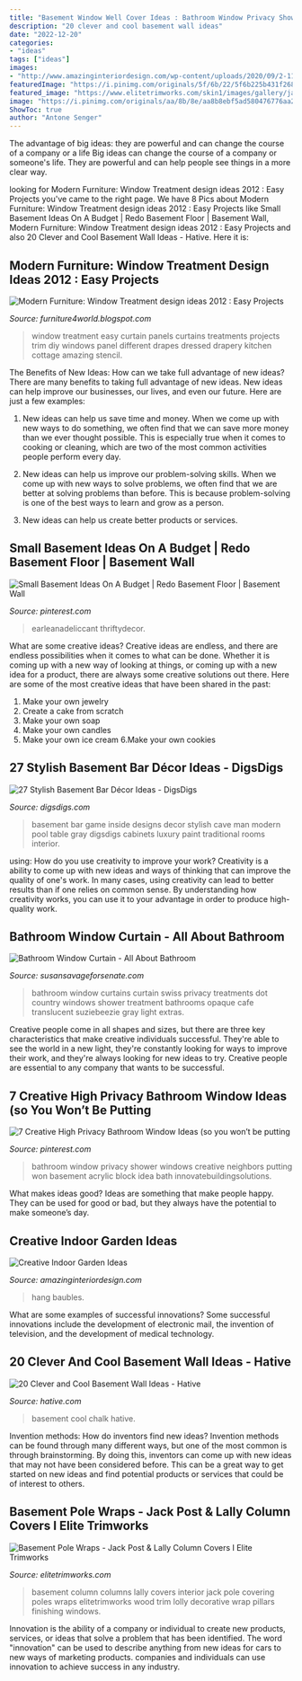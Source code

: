```yaml
---
title: "Basement Window Well Cover Ideas : Bathroom Window Privacy Shower Windows Creative Neighbors Putting Won Basement Acrylic Block Idea Bath Innovatebuildingsolutions"
description: "20 clever and cool basement wall ideas"
date: "2022-12-20"
categories:
- "ideas"
tags: ["ideas"]
images:
- "http://www.amazinginteriordesign.com/wp-content/uploads/2020/09/2-11-623x1024.jpg"
featuredImage: "https://i.pinimg.com/originals/5f/6b/22/5f6b225b431f268829f88815ac1b5ced.png"
featured_image: "https://www.elitetrimworks.com/skin1/images/gallery/jack_post/image08.jpg"
image: "https://i.pinimg.com/originals/aa/8b/8e/aa8b8ebf5ad580476776aa20eac79e6f.jpg"
ShowToc: true
author: "Antone Senger"
---
```



The advantage of big ideas: they are powerful and can change the course of a company or a life
Big ideas can change the course of a company or someone's life. They are powerful and can help people see things in a more clear way.

	

		
looking for Modern Furniture: Window Treatment design ideas 2012 : Easy Projects you've came to the right page. We have 8 Pics about Modern Furniture: Window Treatment design ideas 2012 : Easy Projects like Small Basement Ideas On A Budget | Redo Basement Floor | Basement Wall, Modern Furniture: Window Treatment design ideas 2012 : Easy Projects and also 20 Clever and Cool Basement Wall Ideas - Hative. Here it is:
		
    
## Modern Furniture: Window Treatment Design Ideas 2012 : Easy Projects

<img loading=lazy src="http://4.bp.blogspot.com/-rpo5f8qiIiY/Tmrf1JedG-I/AAAAAAAAG2g/fWd5uhMj6oU/s1600/Window-Treatment-Projects-2012-4.jpg" onerror="this.onerror=null;this.src='https://tse1.mm.bing.net/th?id=OIP._73Z2KU6OukqargqbYuF1gHaJ3&amp;pid=15.1';" alt="Modern Furniture: Window Treatment design ideas 2012 : Easy Projects">

_Source: furniture4world.blogspot.com_

>window treatment easy curtain panels curtains treatments projects trim diy windows panel different drapes dressed drapery kitchen cottage amazing stencil. 

	

The Benefits of New Ideas: How can we take full advantage of new ideas?
There are many benefits to taking full advantage of new ideas. New ideas can help improve our businesses, our lives, and even our future. Here are just a few examples:
1. New ideas can help us save time and money. When we come up with new ways to do something, we often find that we can save more money than we ever thought possible. This is especially true when it comes to cooking or cleaning, which are two of the most common activities people perform every day.

2. New ideas can help us improve our problem-solving skills. When we come up with new ways to solve problems, we often find that we are better at solving problems than before. This is because problem-solving is one of the best ways to learn and grow as a person.

3. New ideas can help us create better products or services.

    
## Small Basement Ideas On A Budget | Redo Basement Floor | Basement Wall

<img loading=lazy src="https://i.pinimg.com/originals/0b/ef/ee/0befee4dcc741705a35ceb8e7c4590e6.jpg" onerror="this.onerror=null;this.src='https://tse2.mm.bing.net/th?id=OIP.rFfc3a1gcjcrkCXd8--hcQHaLH&amp;pid=15.1';" alt="Small Basement Ideas On A Budget | Redo Basement Floor | Basement Wall">

_Source: pinterest.com_

>earleanadeliccant thriftydecor. 

	

What are some creative ideas?
Creative ideas are endless, and there are endless possibilities when it comes to what can be done. Whether it is coming up with a new way of looking at things, or coming up with a new idea for a product, there are always some creative solutions out there. Here are some of the most creative ideas that have been shared in the past:
1. Make your own jewelry 
2. Create a cake from scratch 
3. Make your own soap 
4. Make your own candles 
5. Make your own ice cream 
6.Make your own cookies 

    
## 27 Stylish Basement Bar Décor Ideas - DigsDigs

<img loading=lazy src="http://www.digsdigs.com/photos/08-basement-bar-inside-a-game-room-750x538.jpg" onerror="this.onerror=null;this.src='https://tse2.mm.bing.net/th?id=OIP.9rxr5Pj03pHyFAsrBPWHsAHaFU&amp;pid=15.1';" alt="27 Stylish Basement Bar Décor Ideas - DigsDigs">

_Source: digsdigs.com_

>basement bar game inside designs decor stylish cave man modern pool table gray digsdigs cabinets luxury paint traditional rooms interior. 

	

using: How do you use creativity to improve your work?
Creativity is a ability to come up with new ideas and ways of thinking that can improve the quality of one's work. In many cases, using creativity can lead to better results than if one relies on common sense. By understanding how creativity works, you can use it to your advantage in order to produce high-quality work.

    
## Bathroom Window Curtain - All About Bathroom

<img loading=lazy src="https://i.pinimg.com/originals/aa/8b/8e/aa8b8ebf5ad580476776aa20eac79e6f.jpg" onerror="this.onerror=null;this.src='https://tse3.mm.bing.net/th?id=OIP.GxkB6CuNVnEilbmBuo8ezwHaLH&amp;pid=15.1';" alt="Bathroom Window Curtain - All About Bathroom">

_Source: susansavageforsenate.com_

>bathroom window curtains curtain swiss privacy treatments dot country windows shower treatment bathrooms opaque cafe translucent suziebeezie gray light extras. 

	

Creative people come in all shapes and sizes, but there are three key characteristics that make creative individuals successful. They're able to see the world in a new light, they're constantly looking for ways to improve their work, and they're always looking for new ideas to try. Creative people are essential to any company that wants to be successful.

    
## 7 Creative High Privacy Bathroom Window Ideas (so You Won’t Be Putting

<img loading=lazy src="https://i.pinimg.com/originals/5f/6b/22/5f6b225b431f268829f88815ac1b5ced.png" onerror="this.onerror=null;this.src='https://tse4.mm.bing.net/th?id=OIP.I4AlHlWz7I3uF5H06VXBeQHaLG&amp;pid=15.1';" alt="7 Creative High Privacy Bathroom Window Ideas (so you won’t be putting">

_Source: pinterest.com_

>bathroom window privacy shower windows creative neighbors putting won basement acrylic block idea bath innovatebuildingsolutions. 

	

What makes ideas good?
Ideas are something that make people happy. They can be used for good or bad, but they always have the potential to make someone’s day.

    
## Creative Indoor Garden Ideas

<img loading=lazy src="http://www.amazinginteriordesign.com/wp-content/uploads/2020/09/2-11-623x1024.jpg" onerror="this.onerror=null;this.src='https://tse4.mm.bing.net/th?id=OIP.ZBhwvlhIERYrzhwZO_zY3QHaML&amp;pid=15.1';" alt="Creative Indoor Garden Ideas">

_Source: amazinginteriordesign.com_

>hang baubles. 

	

What are some examples of successful innovations?
Some successful innovations include the development of electronic mail, the invention of television, and the development of medical technology.

    
## 20 Clever And Cool Basement Wall Ideas - Hative

<img loading=lazy src="https://hative.com/wp-content/uploads/2014/05/basement-wall-ideas/17-chalk-wall-basement.jpg" onerror="this.onerror=null;this.src='https://tse3.mm.bing.net/th?id=OIP.XIAcBqTxaZNxCML3d3ajDwHaLH&amp;pid=15.1';" alt="20 Clever and Cool Basement Wall Ideas - Hative">

_Source: hative.com_

>basement cool chalk hative. 

	

Invention methods: How do inventors find new ideas?
Invention methods can be found through many different ways, but one of the most common is through brainstorming. By doing this, inventors can come up with new ideas that may not have been considered before. This can be a great way to get started on new ideas and find potential products or services that could be of interest to others.

    
## Basement Pole Wraps - Jack Post &amp; Lally Column Covers I Elite Trimworks

<img loading=lazy src="https://www.elitetrimworks.com/skin1/images/gallery/jack_post/image08.jpg" onerror="this.onerror=null;this.src='https://tse1.mm.bing.net/th?id=OIP.iMsgBwNVsW1wY9-5Lagk4QAAAA&amp;pid=15.1';" alt="Basement Pole Wraps - Jack Post &amp; Lally Column Covers I Elite Trimworks">

_Source: elitetrimworks.com_

>basement column columns lally covers interior jack pole covering poles wraps elitetrimworks wood trim lolly decorative wrap pillars finishing windows. 

	

Innovation is the ability of a company or individual to create new products, services, or ideas that solve a problem that has been identified. The word "innovation" can be used to describe anything from new ideas for cars to new ways of marketing products. companies and individuals can use innovation to achieve success in any industry.

